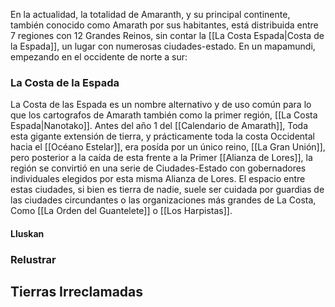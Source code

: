 En la actualidad, la totalidad de Amaranth, y su principal continente, también conocido como Amarath por sus habitantes, está distribuida entre 7 regiones con 12 Grandes Reinos, sin contar la [[La Costa Espada|Costa de la Espada]], un lugar con numerosas ciudades-estado. En un mapamundi, empezando en el occidente de norte a sur:


### La Costa de la Espada
La Costa de las Espada es un nombre alternativo y de uso común para lo que los cartografos de Amarath también como la primer región, [[La Costa Espada|Nanotako]]. Antes del año 1 del [[Calendario de Amarath]], Toda esta gigante extensión de tierra, y prácticamente toda la costa Occidental hacia el [[Océano Estelar]], era posída por un único reino, [[La Gran Unión]], pero posterior a la caída de esta frente a la Primer [[Alianza de Lores]], la región se convirtió en una serie de Ciudades-Estado con gobernadores individuales elegidos por esta misma Alianza de Lores. El espacio entre estas ciudades, si bien es tierra de nadie, suele ser cuidada por guardias de las ciudades circundantes o las organizaciones más grandes de La Costa, Como [[La Orden del Guantelete]] o [[Los Harpistas]].

#### Lluskan


### Relustrar



## Tierras Irreclamadas